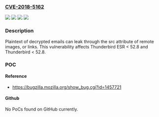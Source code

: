 ### [CVE-2018-5162](https://cve.mitre.org/cgi-bin/cvename.cgi?name=CVE-2018-5162)
![](https://img.shields.io/static/v1?label=Product&message=Thunderbird%20ESR&color=blue)
![](https://img.shields.io/static/v1?label=Product&message=Thunderbird&color=blue)
![](https://img.shields.io/static/v1?label=Version&message=%3C%2052.8%20&color=brighgreen)
![](https://img.shields.io/static/v1?label=Vulnerability&message=Encrypted%20mail%20leaks%20plaintext%20through%20src%20attribute&color=brighgreen)

### Description

Plaintext of decrypted emails can leak through the src attribute of remote images, or links. This vulnerability affects Thunderbird ESR < 52.8 and Thunderbird < 52.8.

### POC

#### Reference
- https://bugzilla.mozilla.org/show_bug.cgi?id=1457721

#### Github
No PoCs found on GitHub currently.

